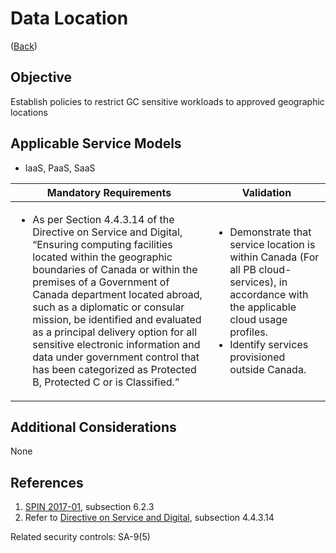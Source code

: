# Data Location

([Back](../README.md))

## Objective

Establish policies to restrict GC sensitive workloads to approved geographic locations

## Applicable Service Models

- IaaS, PaaS, SaaS

| Mandatory Requirements                                                                                                                                                                                                                                                                                                                                                                                                                                                                                    | Validation                                                                                                                                                                                                      |
| --------------------------------------------------------------------------------------------------------------------------------------------------------------------------------------------------------------------------------------------------------------------------------------------------------------------------------------------------------------------------------------------------------------------------------------------------------------------------------------------------------- | --------------------------------------------------------------------------------------------------------------------------------------------------------------------------------------------------------------- |
| <ul><li>As per Section 4.4.3.14 of the Directive on Service and Digital, “Ensuring computing facilities located within the geographic boundaries of Canada or within the premises of a Government of Canada department located abroad, such as a diplomatic or consular mission, be identified and evaluated as a principal delivery option for all sensitive electronic information and data under government control that has been categorized as Protected B, Protected C or is Classified.”</li></ul> | <ul><li>Demonstrate that service location is within Canada (For all PB cloud-services), in accordance with the applicable cloud usage profiles.</li><li>Identify services provisioned outside Canada.</li></ul> |

## Additional Considerations

None

## References

1. [SPIN 2017-01](https://www.canada.ca/en/treasury-board-secretariat/services/access-information-privacy/security-identity-management/direction-secure-use-commercial-cloud-services-spin.html), subsection 6.2.3
2. Refer to [Directive on Service and Digital](https://www.tbs-sct.canada.ca/pol/doc-eng.aspx?id=32601), subsection 4.4.3.14

Related security controls: SA-9(5)
